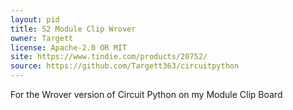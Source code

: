 ```yaml
---
layout: pid
title: S2 Module Clip Wrover
owner: Targett
license: Apache-2.0 OR MIT
site: https://www.tindie.com/products/20752/
source: https://github.com/Targett363/circuitpython
---
```

For the Wrover version of Circuit Python on my Module Clip Board
